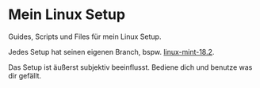 # Mein Linux Setup

Guides, Scripts und Files für mein Linux Setup.

Jedes Setup hat seinen eigenen Branch, bspw. [linux-mint-18.2](#).

Das Setup ist äußerst subjektiv beeinflusst. Bediene dich und benutze was dir gefällt.
